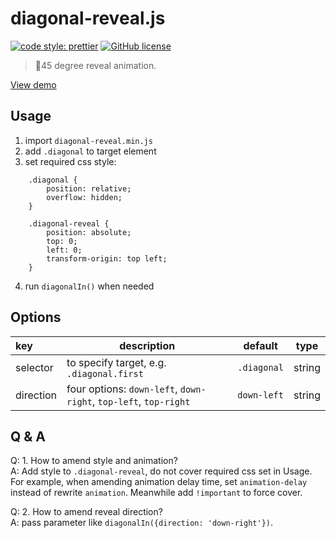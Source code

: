 # diagonal-reveal.js

[![code style: prettier](https://img.shields.io/badge/code_style-prettier-ff69b4.svg)](https://github.com/prettier/prettier)
[![GitHub license](https://img.shields.io/badge/license-MIT-blue.svg)](https://github.com/FrontendSophie/diagonal-mask.js/blob/master/LICENSE)

> 📐45 degree reveal animation.

[View demo](http://frontendsophie.com/diagonal-mask.js/)

## Usage

1. import `diagonal-reveal.min.js`
2. add `.diagonal` to target element
3. set required css style:

```
    .diagonal {
        position: relative;
        overflow: hidden;
    }

    .diagonal-reveal {
        position: absolute;
        top: 0;
        left: 0;
        transform-origin: top left;
    }
```

4. run `diagonalIn()` when needed

## Options

| key       | description                                                      | default     | type   |
| :-------- | ---------------------------------------------------------------- | ----------- | ------ |
| selector  | to specify target, e.g. `.diagonal.first`                        | `.diagonal` | string |
| direction | four options: `down-left`, `down-right`, `top-left`, `top-right` | `down-left` | string |

## Q & A

Q: 1. How to amend style and animation?  
A: Add style to `.diagonal-reveal`, do not cover required css set in Usage.  
For example, when amending animation delay time, set `animation-delay` instead of rewrite `animation`. Meanwhile add `!important` to force cover.

Q: 2. How to amend reveal direction?  
A: pass parameter like `diagonalIn({direction: 'down-right'})`.
